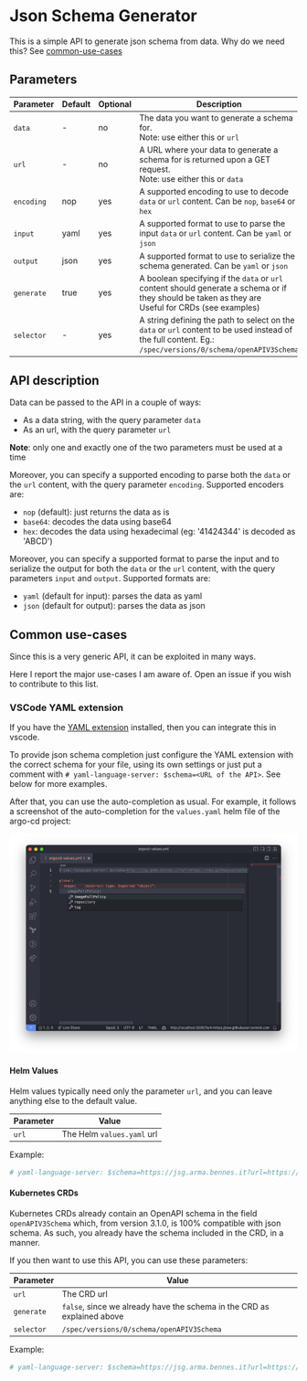 # Json Schema Generator

This is a simple API to generate json schema from data.
Why do we need this? See [common-use-cases](#common-use-cases)

## Parameters

| Parameter  | Default | Optional | Description                                                                                                                                                |
|------------|---------|----------|------------------------------------------------------------------------------------------------------------------------------------------------------------|
| `data`     | -       | no       | The data you want to generate a schema for.<br/>Note: use either this or `url`                                                                             |
| `url`      | -       | no       | A URL where your data to generate a schema for is returned upon a GET request.<br/>Note: use either this or `data`                                         |
| `encoding` | nop     | yes      | A supported encoding to use to decode `data` or `url` content. Can be `nop`, `base64` or `hex`                                                             |
| `input`    | yaml    | yes      | A supported format to use to parse the input `data` or `url` content. Can be `yaml` or `json`                                                              |
| `output`   | json    | yes      | A supported format to use to serialize the schema generated. Can be `yaml` or `json`                                                                       |
| `generate` | true    | yes      | A boolean specifying if the `data` or `url` content should generate a schema or if they should be taken as they are<br/>Useful for CRDs (see examples)     |
| `selector` | -       | yes      | A string defining the path to select on the `data` or `url` content to be used instead of the full content. Eg.: `/spec/versions/0/schema/openAPIV3Schema` |

## API description

Data can be passed to the API in a couple of ways:

- As a data string, with the query parameter `data`
- As an url, with the query parameter `url`

**Note**: only one and exactly one of the two parameters must be used at a time

Moreover, you can specify a supported encoding to parse both the `data` or the `url` content,
with the query parameter `encoding`.
Supported encoders are:

- `nop` (default): just returns the data as is
- `base64`: decodes the data using base64
- `hex`: decodes the data using hexadecimal (eg: '41424344' is decoded as 'ABCD')

Moreover, you can specify a supported format to parse the input and to serialize the
output for both the `data` or the `url` content, with the query parameters
`input` and `output`.
Supported formats are:

- `yaml` (default for input): parses the data as yaml
- `json` (default for output): parses the data as json

## Common use-cases

Since this is a very generic API, it can be exploited in many ways.

Here I report the major use-cases I am aware of. Open an issue if you wish to contribute to this list.

### VSCode YAML extension

If you have the [YAML extension](https://marketplace.visualstudio.com/items?itemName=redhat.vscode-yaml) installed, then
you can integrate this in vscode.

To provide json schema completion just configure the YAML extension with the correct schema for your file,
using its own settings or just put a comment with `# yaml-language-server: $schema=<URL of the API>`.
See below for more examples.

After that, you can use the auto-completion as usual.
For example, it follows a screenshot of the auto-completion for the `values.yaml` helm file of the argo-cd project:

![vscode auto-completion yaml](./docs/assets/vscode-yaml-autocomplete.png)

#### Helm Values

Helm values typically need only the parameter `url`, and you can leave anything else to the default value.

| Parameter | Value                      |
|-----------|----------------------------|
| `url`     | The Helm `values.yaml` url |

Example:

```yaml
# yaml-language-server: $schema=https://jsg.arma.bennes.it?url=https://raw.githubusercontent.com/argoproj/argo-helm/main/charts/argo-cd/values.yaml
```


#### Kubernetes CRDs

Kubernetes CRDs already contain an OpenAPI schema in the field `openAPIV3Schema` which, from version 3.1.0,
is 100% compatible with json schema. As such, you already have the schema included in the CRD, in a manner.

If you then want to use this API, you can use these parameters:

| Parameter  | Value                                                                   |
|------------|-------------------------------------------------------------------------|
| `url`      | The CRD url                                                             |
| `generate` | `false`, since we already have the schema in the CRD as explained above |
| `selector` | `/spec/versions/0/schema/openAPIV3Schema`                               |

Example:

```yaml
# yaml-language-server: $schema=https://jsg.arma.bennes.it?url=https://raw.githubusercontent.com/argoproj/argo-cd/master/manifests/crds/application-crd.yaml&generate=false&selector=/spec/versions/0/schema/openAPIV3Schema
```
